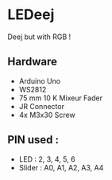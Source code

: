 # LEDeej
Deej but with RGB !

## Hardware
- Arduino Uno
- WS2812
- 75 mm 10 K Mixeur Fader
- JR Connector
- 4x M3x30 Screw
## PIN used :
- LED : 2, 3, 4, 5, 6
- Slider : A0, A1, A2, A3, A4
